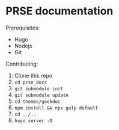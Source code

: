 # PRSE documentation

Prerequisites:

 - Hugo
 - Nodejs
 - Git

Contributing:

1. Clone this repo
2. `cd prse_docs`
3. `git submodule init`
4. `git submodule update`
5. `cd themes/geekdoc`
6. `npm install && npx gulp default`
7. `cd ../..`
8. `hugo server -D`
